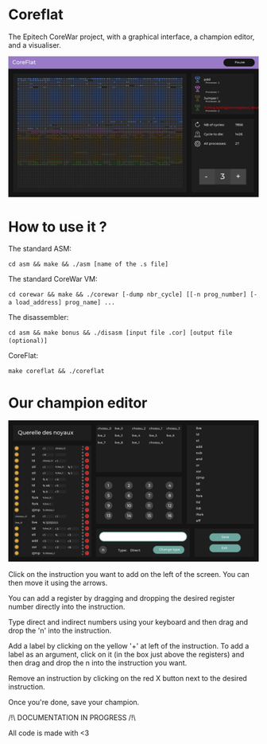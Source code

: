 # Coreflat
The Epitech CoreWar project, with a graphical interface, a champion editor, and a visualiser.

![alt text](https://github.com/tristanblt/Coreflat/blob/master/bonus/assets/imgs/screen1.png)

# How to use it ?

The standard ASM:

```
cd asm && make && ./asm [name of the .s file]
```

The standard CoreWar VM:

```
cd corewar && make && ./corewar [-dump nbr_cycle] [[-n prog_number] [-a load_address] prog_name] ...
```

The disassembler:

```
cd asm && make bonus && ./disasm [input file .cor] [output file (optional)]
```

CoreFlat:

```
make coreflat && ./coreflat
```

# Our champion editor

![alt text](https://github.com/tristanblt/Coreflat/blob/master/bonus/assets/imgs/screen2.png)

Click on the instruction you want to add on the left of the screen.
You can then move it using the arrows.

You can add a register by dragging and dropping the desired register number directly into the instruction.

Type direct and indirect numbers using your keyboard and then drag and drop the 'n' into the instruction.

Add a label by clicking on the yellow '+' at left of the instruction.
To add a label as an argument, click on it (in the box just above the registers) and then drag and drop the n into the instruction you want.

Remove an instruction by clicking on the red X button next to the desired instruction.

Once you're done, save your champion.

/!\ DOCUMENTATION IN PROGRESS /!\

All code is made with <3

